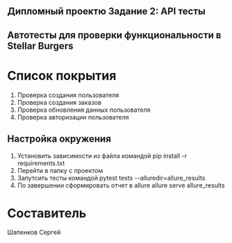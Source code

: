 ## Дипломный проектю Задание 2: API тесты
## Автотесты для проверки функциональности в Stellar Burgers
# Список покрытия
1. Проверка создания пользователя
2. Проверка создания заказов
3. Проверка обновления данных пользователя
4. Проверка авторизации пользователя


## Настройка окружения
1. Установить зависимости из файла командой 
pip install -r requirements.txt
2. Перейти в папку с проектом
3. Запутсить тесты командой
pytest tests --alluredir=allure_results
4. По завершении сформировать отчет в allure
allure serve allure_results 
 
# Составитель
Шапенков Сергей